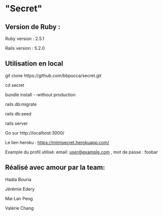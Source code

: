 
<h1>"Secret"</h1>


<h2>Version de Ruby :</h2>
Ruby version : 2.5.1

Rails version : 5.2.0

<h2>Utilisation en local</h2>
<p>git clone https://github.com/bbpucca/secret.git

cd secret

bundle install --without production

rails db:migrate

rails db:seed


rails server

Go sur http://localhost:3000/

Le lien heroku : https://mimisecret.herokuapp.com/

Example du profil utilisé: email: user@example.com , mot de passe : foobar

<h2>Réalisé avec amour par la team:</h2>
<p>
<p>Hadia Bouria
<p>Jérémie Edery
<p>Mai Lan Peng
<p>Valérie Chang
